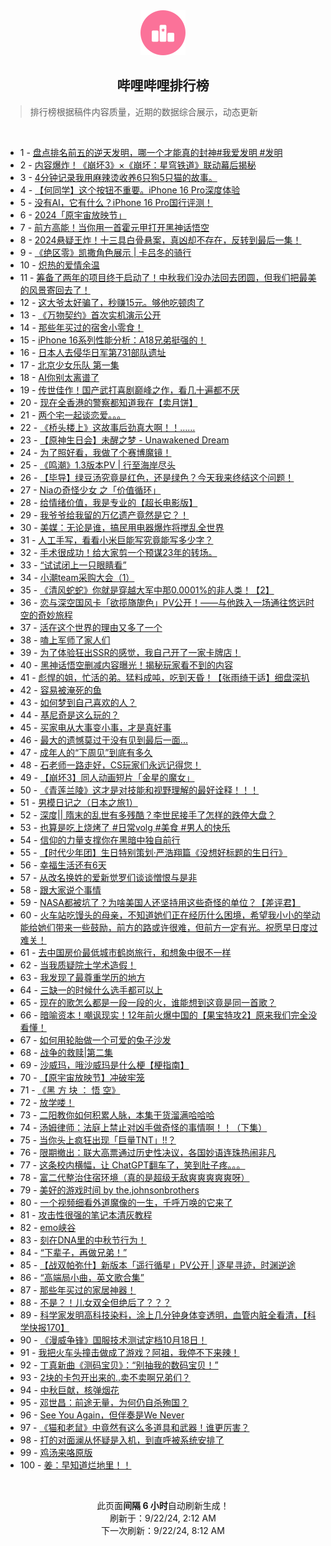 <div align="center">
    <img src="./assets/icon_rank.png" alt="logo" />
    <h2>哔哩哔哩排行榜</h>
</div>

> 排行榜根据稿件内容质量，近期的数据综合展示，动态更新

<br />

<ul><li><span>1 - <a href=https://www.bilibili.com/BV1bjtoeiE7N>盘点排名前五的逆天发明，哪一个才能真的封神#我爱发明&nbsp;#发明</a></span></li><li><span>2 - <a href=https://www.bilibili.com/BV1YUtVeREs3>内容爆炸！《崩坏3》×《崩坏：星穹铁道》联动幕后揭秘</a></span></li><li><span>3 - <a href=https://www.bilibili.com/BV1czbceMEKb>4分钟记录我用麻辣烫收养6只狗5只猫的故事。</a></span></li><li><span>4 - <a href=https://www.bilibili.com/BV1zWtjezEAL>【何同学】这个按钮不重要。iPhone&nbsp;16&nbsp;Pro深度体验</a></span></li><li><span>5 - <a href=https://www.bilibili.com/BV1yXtjeSEDZ>没有AI，它有什么？iPhone&nbsp;16&nbsp;Pro国行评测！</a></span></li><li><span>6 - <a href=https://www.bilibili.com/BV1Zmt6egEMP>2024「原宇宙放映节」</a></span></li><li><span>7 - <a href=https://www.bilibili.com/BV1b5tReFEb8>前方高能！当你用一首霍元甲打开黑神话悟空</a></span></li><li><span>8 - <a href=https://www.bilibili.com/BV1SvtWe5EVg>2024悬疑王炸！十三具白骨悬案，真凶却不存在，反转到最后一集！</a></span></li><li><span>9 - <a href=https://www.bilibili.com/BV1ektXeAEcW>《绝区零》凯撒角色展示&nbsp;|&nbsp;卡吕冬的骑行</a></span></li><li><span>10 - <a href=https://www.bilibili.com/BV1HutWeAEvP>炽热的爱情余温</a></span></li><li><span>11 - <a href=https://www.bilibili.com/BV1SYtYeqEMT>筹备了两年的项目终于启动了！中秋我们没办法回去团圆，但我们把最美的风景寄回去了！</a></span></li><li><span>12 - <a href=https://www.bilibili.com/BV1RutLeFEwn>这大爷太好骗了，秒赚15元。够他吃顿肉了</a></span></li><li><span>13 - <a href=https://www.bilibili.com/BV1fwt7ekECF>《万物契约》首次实机演示公开</a></span></li><li><span>14 - <a href=https://www.bilibili.com/BV16QtHeREnG>那些年买过的宿舍小零食！</a></span></li><li><span>15 - <a href=https://www.bilibili.com/BV178tEeVEMD>iPhone&nbsp;16系列性能分析：A18兄弟挺强的！</a></span></li><li><span>16 - <a href=https://www.bilibili.com/BV1NktWe6ERE>日本人去侵华日军第731部队遗址</a></span></li><li><span>17 - <a href=https://www.bilibili.com/BV1Webce6Eqp>北京少女乐队&nbsp;第一集</a></span></li><li><span>18 - <a href=https://www.bilibili.com/BV1RCteeUEAx>AI你别太离谱了</a></span></li><li><span>19 - <a href=https://www.bilibili.com/BV1pVtjejEkw>传世佳作！国产武打喜剧巅峰之作，看几十遍都不厌</a></span></li><li><span>20 - <a href=https://www.bilibili.com/BV1wztQejEpL>现在全香港的警察都知道我在【卖月饼】</a></span></li><li><span>21 - <a href=https://www.bilibili.com/BV1QbtWeEEXL>两个宅一起谈恋爱。。。</a></span></li><li><span>22 - <a href=https://www.bilibili.com/BV1o1tLevELX>《桥头楼上》这故事后劲真大啊！！……</a></span></li><li><span>23 - <a href=https://www.bilibili.com/BV1Xs4meLEWL>【原神生日会】未醒之梦&nbsp;-&nbsp;Unawakened&nbsp;Dream</a></span></li><li><span>24 - <a href=https://www.bilibili.com/BV1uutaePEyh>为了照好看，我做了个赛博魔镜！</a></span></li><li><span>25 - <a href=https://www.bilibili.com/BV1SJtfeGELi>《鸣潮》1.3版本PV&nbsp;|&nbsp;行至海岸尽头</a></span></li><li><span>26 - <a href=https://www.bilibili.com/BV1T9tXeREPV>【毕导】绿豆汤究竟是红色，还是绿色？今天我来终结这个问题！</a></span></li><li><span>27 - <a href=https://www.bilibili.com/BV1fVtWebEiN>Niaの奇怪少女&nbsp;之「价值循环」</a></span></li><li><span>28 - <a href=https://www.bilibili.com/BV16cbceAEHz>给情绪价值，我是专业的【超长电影版】</a></span></li><li><span>29 - <a href=https://www.bilibili.com/BV1G3tieJET7>我爷爷给我留的万亿遗产竟然是它？！</a></span></li><li><span>30 - <a href=https://www.bilibili.com/BV1YGbceREht>美媒：无论是谁，搞民用电器爆炸将搅乱全世界</a></span></li><li><span>31 - <a href=https://www.bilibili.com/BV1E8tXe3E7q>人工手写，看看小米巨能写究竟能写多少字？</a></span></li><li><span>32 - <a href=https://www.bilibili.com/BV1eGbceREWA>手术很成功！给大家剪一个预谋23年的转场。</a></span></li><li><span>33 - <a href=https://www.bilibili.com/BV1MntieVEje>“试试闭上一只眼睛看”</a></span></li><li><span>34 - <a href=https://www.bilibili.com/BV1WstpeAED3>小潮team采购大会（1）</a></span></li><li><span>35 - <a href=https://www.bilibili.com/BV1PRtjeEEG9>《清风蛇蛇》你就是穿越大军中那0.0001%的非人类！【2】</a></span></li><li><span>36 - <a href=https://www.bilibili.com/BV1yxtoe8E5c>恋与深空国风卡「欲揽旖旎色」PV公开！——与他跌入一场通往悠远时空的奇妙旅程</a></span></li><li><span>37 - <a href=https://www.bilibili.com/BV1awtEeaEwJ>活在这个世界的理由又多了一个</a></span></li><li><span>38 - <a href=https://www.bilibili.com/BV1NKtWeKEBA>嗑上军师了家人们</a></span></li><li><span>39 - <a href=https://www.bilibili.com/BV1FgtHe9E6U>为了体验狂出SSR的感觉，我自己开了一家卡牌店！</a></span></li><li><span>40 - <a href=https://www.bilibili.com/BV1WPtHeZEPW>黑神话悟空删减内容曝光！揭秘玩家看不到的内容</a></span></li><li><span>41 - <a href=https://www.bilibili.com/BV1TFtZeTE4M>彪悍的姐，忙活的弟。猛料成吨，吃到天昏！【张雨绮于适】细盘深扒</a></span></li><li><span>42 - <a href=https://www.bilibili.com/BV1UetHeTEs2>容易被淹死的鱼</a></span></li><li><span>43 - <a href=https://www.bilibili.com/BV1fg4meRE3U>如何梦到自己喜欢的人？</a></span></li><li><span>44 - <a href=https://www.bilibili.com/BV19ytpe7Eev>基尼奇是这么玩的？</a></span></li><li><span>45 - <a href=https://www.bilibili.com/BV1dRtQeNEex>买家电从大事变小事，才是真好事</a></span></li><li><span>46 - <a href=https://www.bilibili.com/BV1BUbcecEni>最大的遗憾莫过于没有见到最后一面...</a></span></li><li><span>47 - <a href=https://www.bilibili.com/BV1xHtpeNEJA>成年人的“下周见”到底有多久</a></span></li><li><span>48 - <a href=https://www.bilibili.com/BV1uCtjedELw>石老师一路走好，CS玩家们永远记得您！</a></span></li><li><span>49 - <a href=https://www.bilibili.com/BV1R849eKE8h>【崩坏3】同人动画短片「金星的魔女」</a></span></li><li><span>50 - <a href=https://www.bilibili.com/BV1jubceZEDa>《青莲兰陵》这才是对技能和视野理解的最好诠释！！！</a></span></li><li><span>51 - <a href=https://www.bilibili.com/BV1GytnerEbm>男模日记之（日本之旅1）</a></span></li><li><span>52 - <a href=https://www.bilibili.com/BV13ktEeNEoK>深度||&nbsp;隋末的乱世有多残酷？李世民接手了怎样的跌停大盘？</a></span></li><li><span>53 - <a href=https://www.bilibili.com/BV1BitpeREY9>也算是吃上烧烤了&nbsp;#日常volg&nbsp;#美食&nbsp;#男人的快乐</a></span></li><li><span>54 - <a href=https://www.bilibili.com/BV1xPtWeiEs6>信仰的力量支撑你在黑暗中独自前行</a></span></li><li><span>55 - <a href=https://www.bilibili.com/BV1mktZeqEc4>【时代少年团】生日特别策划·严浩翔篇《没想好标题的生日行》</a></span></li><li><span>56 - <a href=https://www.bilibili.com/BV1RJtHe2EWG>幸福生活还有6天</a></span></li><li><span>57 - <a href=https://www.bilibili.com/BV12abAeSE2C>从改名换姓的爱新觉罗们谈谈憎恨与是非</a></span></li><li><span>58 - <a href=https://www.bilibili.com/BV1TXtneKEXp>跟大家说个事情</a></span></li><li><span>59 - <a href=https://www.bilibili.com/BV1n8tpefEfV>NASA都被坑了？为啥美国人还坚持用这些奇怪的单位？【差评君】</a></span></li><li><span>60 - <a href=https://www.bilibili.com/BV1fRtYepEhu>火车站吃馒头的母亲，不知道她们正在经历什么困境，希望我小小的举动能给她们带来一些鼓励，前方的路或许很难，但前方一定有光。祝愿早日度过难关！</a></span></li><li><span>61 - <a href=https://www.bilibili.com/BV1UetHeTEsH>去中国房价最低城市鹤岗旅行，和想象中很不一样</a></span></li><li><span>62 - <a href=https://www.bilibili.com/BV1aEbAebEqz>当我质疑院士学术造假！</a></span></li><li><span>63 - <a href=https://www.bilibili.com/BV1NAtWeTEdW>我发现了最尊重学历的地方</a></span></li><li><span>64 - <a href=https://www.bilibili.com/BV1uBt5eHExN>三缺一的时候什么选手都可以上</a></span></li><li><span>65 - <a href=https://www.bilibili.com/BV111tveTEjv>现在的歌怎么都是一段一段的火，谁能想到这竟是同一首歌？</a></span></li><li><span>66 - <a href=https://www.bilibili.com/BV1AXbFezESG>暗喻资本！嘲讽现实！12年前火爆中国的【果宝特攻2】原来我们完全没看懂！</a></span></li><li><span>67 - <a href=https://www.bilibili.com/BV1oJtWesE73>如何用轮胎做一个可爱的兔子沙发</a></span></li><li><span>68 - <a href=https://www.bilibili.com/BV1RytVetEqB>战争的救赎|第二集</a></span></li><li><span>69 - <a href=https://www.bilibili.com/BV18QtpeyEuM>沙威玛，哦沙威玛是什么梗【梗指南】</a></span></li><li><span>70 - <a href=https://www.bilibili.com/BV1PebcerEzX>【原宇宙放映节】冲破牢笼</a></span></li><li><span>71 - <a href=https://www.bilibili.com/BV1jptWeWENV>《黑&nbsp;方&nbsp;块&nbsp;：&nbsp;悟&nbsp;空》</a></span></li><li><span>72 - <a href=https://www.bilibili.com/BV1c1tkenEdT>放学喽！</a></span></li><li><span>73 - <a href=https://www.bilibili.com/BV1JatpetEiW>二阳教你如何积累人脉，本集干货溜满哈哈哈</a></span></li><li><span>74 - <a href=https://www.bilibili.com/BV14athe8Emh>汤姆律师：法庭上禁止对凶手做奇怪的事情啊！！（下集）</a></span></li><li><span>75 - <a href=https://www.bilibili.com/BV1dvbPeiEvq>当你头上疯狂出现「巨量TNT」!!？</a></span></li><li><span>76 - <a href=https://www.bilibili.com/BV1iNtfeXEmF>限期撤出：联大高票通过历史性决议，各国妙语连珠热闹非凡</a></span></li><li><span>77 - <a href=https://www.bilibili.com/BV1mztZezEuv>这条校内横幅，让&nbsp;ChatGPT翻车了，笑到肚子疼。。。</a></span></li><li><span>78 - <a href=https://www.bilibili.com/BV16kbceNE88>富二代整治住宿环境（真的是超级无敌爽爽爽爽爽呀）</a></span></li><li><span>79 - <a href=https://www.bilibili.com/BV1vwt3eJEmv>美好的游戏时间&nbsp;by&nbsp;the.johnsonbrothers</a></span></li><li><span>80 - <a href=https://www.bilibili.com/BV1ARtjeEEo1>一个视频细看外道魔像的一生，千呼万唤的它来了</a></span></li><li><span>81 - <a href=https://www.bilibili.com/BV19mtie9ECb>攻击性很强的笔记本清灰教程</a></span></li><li><span>82 - <a href=https://www.bilibili.com/BV13DtpeLEyW>emo峡谷</a></span></li><li><span>83 - <a href=https://www.bilibili.com/BV1dNtse9En8>刻在DNA里的中秋节行为！</a></span></li><li><span>84 - <a href=https://www.bilibili.com/BV1AytHehEc2>“下辈子，再做兄弟！”</a></span></li><li><span>85 - <a href=https://www.bilibili.com/BV1git5eXECF>【战双帕弥什】新版本「遥行循星」PV公开&nbsp;|&nbsp;逐星寻迹，时渊逆途</a></span></li><li><span>86 - <a href=https://www.bilibili.com/BV1KNbFerEHo>“高端局小曲，英文歌合集”</a></span></li><li><span>87 - <a href=https://www.bilibili.com/BV1TztZe6EBo>那些年买过的家居神器！</a></span></li><li><span>88 - <a href=https://www.bilibili.com/BV1hnbceJEmK>不是？！儿女双全但绝后了？？？</a></span></li><li><span>89 - <a href=https://www.bilibili.com/BV1vAtoeLECb>科学家发明高科技染料，涂上几分钟身体变透明，血管内脏全看清，【科学快报170】</a></span></li><li><span>90 - <a href=https://www.bilibili.com/BV1MXtneKEpz>《漫威争锋》国服技术测试定档10月18日！</a></span></li><li><span>91 - <a href=https://www.bilibili.com/BV1L4t5efEwC>我把火车头撞击做成了游戏？阿祖，我停不下来辣！</a></span></li><li><span>92 - <a href=https://www.bilibili.com/BV1eNtieWEZH>丁真新曲《测码宝贝》：“别抽我的数码宝贝！”</a></span></li><li><span>93 - <a href=https://www.bilibili.com/BV1j1tse4EMK>2块的卡包开出来的..卖不卖啊兄弟们？</a></span></li><li><span>94 - <a href=https://www.bilibili.com/BV1364deMEa4>中秋巨献，核弹烟花</a></span></li><li><span>95 - <a href=https://www.bilibili.com/BV13at5exEog>邓世昌：前途无量，为何仍自杀殉国？</a></span></li><li><span>96 - <a href=https://www.bilibili.com/BV14j4Ue6EhM>See&nbsp;You&nbsp;Again，但伴奏是We&nbsp;Never</a></span></li><li><span>97 - <a href=https://www.bilibili.com/BV15ytoeEEHz>《猫和老鼠》中竟然有这么多道具和武器！谁更厉害？</a></span></li><li><span>98 - <a href=https://www.bilibili.com/BV1u4tQesE8V>打的对面澜从怀疑是入机，到直呼被系统安排了</a></span></li><li><span>99 - <a href=https://www.bilibili.com/BV1mztZezEaz>鸡汤来咯原版</a></span></li><li><span>100 - <a href=https://www.bilibili.com/BV1XctrehE2T>姜：早知道烂地里！！</a></span></li></ul>

<br />

<p align=center>此页面<strong>间隔 6 小时</strong>自动刷新生成！<br>刷新于：9/22/24, 2:12 AM<br>下一次刷新：9/22/24, 8:12 AM</p>